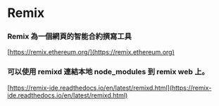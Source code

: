 # Remix

### Remix 為一個網頁的智能合約撰寫工具

[https://remix.ethereum.org/](https://remix.ethereum.org)

### 可以使用 remixd 連結本地 node\_modules 到 remix web 上。

[https://remix-ide.readthedocs.io/en/latest/remixd.html](https://remix-ide.readthedocs.io/en/latest/remixd.html)
